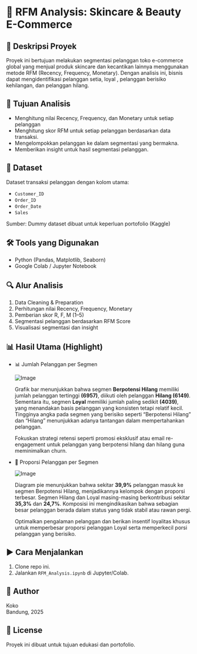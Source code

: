 # 🎯 RFM Analysis: Skincare & Beauty E-Commerce

## 📌 Deskripsi Proyek
Proyek ini bertujuan melakukan segmentasi pelanggan toko e-commerce global yang menjual produk skincare dan kecantikan lainnya menggunakan metode RFM (Recency, Frequency, Monetary). Dengan analisis ini, bisnis dapat mengidentifikasi pelanggan setia, loyal , pelanggan berisiko kehilangan, dan pelanggan hilang.

## 🎯 Tujuan Analisis
- Menghitung nilai Recency, Frequency, dan Monetary untuk setiap pelanggan
- Menghitung skor RFM untuk setiap pelanggan berdasarkan data transaksi.
- Mengelompokkan pelanggan ke dalam segmentasi yang bermakna.
- Memberikan insight untuk hasil segmentasi pelanggan.

## 🧾 Dataset
Dataset transaksi pelanggan dengan kolom utama:
- `Customer_ID`
- `Order_ID`
- `Order_Date`
- `Sales`

Sumber: Dummy dataset dibuat untuk keperluan portofolio (Kaggle)

## 🛠️ Tools yang Digunakan
- Python (Pandas, Matplotlib, Seaborn)
- Google Colab / Jupyter Notebook

## 🔍 Alur Analisis
1. Data Cleaning & Preparation
2. Perhitungan nilai Recency, Frequency, Monetary
3. Pemberian skor R, F, M (1–5)
4. Segmentasi pelanggan berdasarkan RFM Score
5. Visualisasi segmentasi dan insight

## 📊 Hasil Utama (Highlight)
- 📊 Jumlah Pelanggan per Segmen

  ![Image](https://github.com/user-attachments/assets/ddd93138-5c94-4ac5-9cbf-23287fcf6812)

  Grafik bar menunjukkan bahwa segmen **Berpotensi Hilang** memiliki jumlah pelanggan tertinggi **(6957)**, diikuti oleh pelanggan **Hilang (6149)**. Sementara itu, segmen **Loyal** memiliki jumlah paling sedikit **(4039)**, yang menandakan basis pelanggan yang konsisten tetapi relatif kecil. Tingginya angka pada segmen yang berisiko seperti “Berpotensi Hilang” dan “Hilang” menunjukkan adanya tantangan dalam mempertahankan pelanggan.

  Fokuskan strategi retensi seperti promosi eksklusif atau email re-engagement untuk pelanggan yang berpotensi hilang dan hilang guna meminimalkan churn.
  
- 🥧 Proporsi Pelanggan per Segmen
  
  ![Image](https://github.com/user-attachments/assets/d744bbb9-bda7-419b-a522-e2c9e267bd5d)
  
  Diagram pie menunjukkan bahwa sekitar **39,9%** pelanggan masuk ke segmen Berpotensi Hilang, menjadikannya kelompok dengan proporsi terbesar. Segmen Hilang dan Loyal masing-masing berkontribusi sekitar **35,3%** dan **24,7%**. Komposisi ini mengindikasikan bahwa sebagian besar pelanggan berada dalam status yang tidak stabil atau rawan pergi.

  Optimalkan pengalaman pelanggan dan berikan insentif loyalitas khusus untuk memperbesar proporsi pelanggan Loyal serta memperkecil porsi pelanggan yang berisiko.


## ▶️ Cara Menjalankan
1. Clone repo ini.
2. Jalankan `RFM_Analysis.ipynb` di Jupyter/Colab.

## 👤 Author
Koko  
Bandung, 2025

## 📄 License
Proyek ini dibuat untuk tujuan edukasi dan portofolio.
